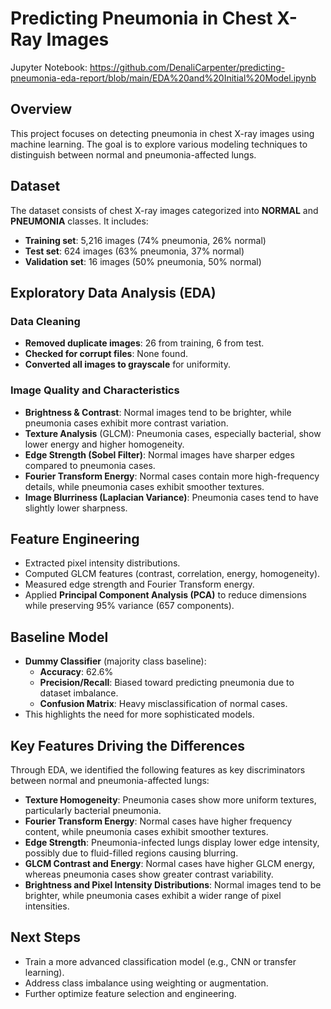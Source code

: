 # Predicting Pneumonia in Chest X-Ray Images

Jupyter Notebook: https://github.com/DenaliCarpenter/predicting-pneumonia-eda-report/blob/main/EDA%20and%20Initial%20Model.ipynb

## Overview
This project focuses on detecting pneumonia in chest X-ray images using machine learning. The goal is to explore various modeling techniques to distinguish between normal and pneumonia-affected lungs.

## Dataset
The dataset consists of chest X-ray images categorized into **NORMAL** and **PNEUMONIA** classes. It includes:
- **Training set**: 5,216 images (74% pneumonia, 26% normal)
- **Test set**: 624 images (63% pneumonia, 37% normal)
- **Validation set**: 16 images (50% pneumonia, 50% normal)

## Exploratory Data Analysis (EDA)
### Data Cleaning
- **Removed duplicate images**: 26 from training, 6 from test.
- **Checked for corrupt files**: None found.
- **Converted all images to grayscale** for uniformity.

### Image Quality and Characteristics
- **Brightness & Contrast**: Normal images tend to be brighter, while pneumonia cases exhibit more contrast variation.
- **Texture Analysis** (GLCM): Pneumonia cases, especially bacterial, show lower energy and higher homogeneity.
- **Edge Strength (Sobel Filter)**: Normal images have sharper edges compared to pneumonia cases.
- **Fourier Transform Energy**: Normal cases contain more high-frequency details, while pneumonia cases exhibit smoother textures.
- **Image Blurriness (Laplacian Variance)**: Pneumonia cases tend to have slightly lower sharpness.

## Feature Engineering
- Extracted pixel intensity distributions.
- Computed GLCM features (contrast, correlation, energy, homogeneity).
- Measured edge strength and Fourier Transform energy.
- Applied **Principal Component Analysis (PCA)** to reduce dimensions while preserving 95% variance (657 components).

## Baseline Model
- **Dummy Classifier** (majority class baseline):
  - **Accuracy**: 62.6%
  - **Precision/Recall**: Biased toward predicting pneumonia due to dataset imbalance.
  - **Confusion Matrix**: Heavy misclassification of normal cases.
- This highlights the need for more sophisticated models.

## Key Features Driving the Differences
Through EDA, we identified the following features as key discriminators between normal and pneumonia-affected lungs:
- **Texture Homogeneity**: Pneumonia cases show more uniform textures, particularly bacterial pneumonia.
- **Fourier Transform Energy**: Normal cases have higher frequency content, while pneumonia cases exhibit smoother textures.
- **Edge Strength**: Pneumonia-infected lungs display lower edge intensity, possibly due to fluid-filled regions causing blurring.
- **GLCM Contrast and Energy**: Normal cases have higher GLCM energy, whereas pneumonia cases show greater contrast variability.
- **Brightness and Pixel Intensity Distributions**: Normal images tend to be brighter, while pneumonia cases exhibit a wider range of pixel intensities.

## Next Steps
- Train a more advanced classification model (e.g., CNN or transfer learning).
- Address class imbalance using weighting or augmentation.
- Further optimize feature selection and engineering.